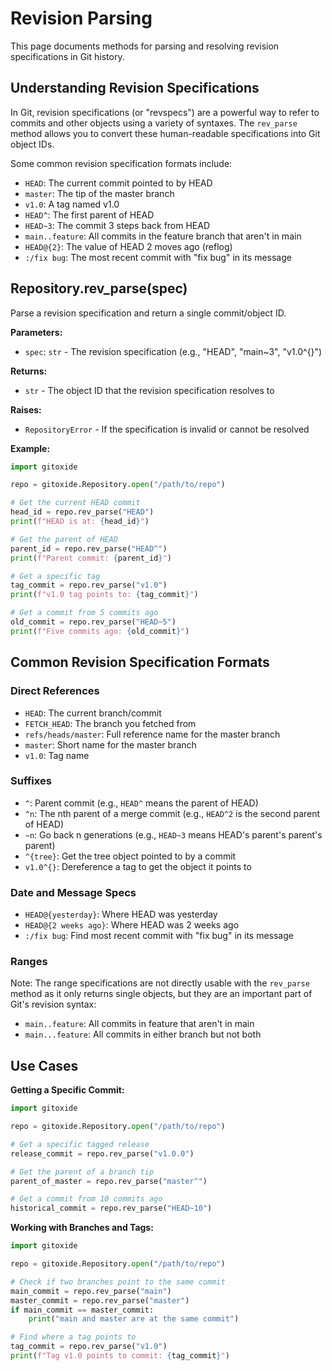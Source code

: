 # Revision Parsing

This page documents methods for parsing and resolving revision specifications in Git history.

## Understanding Revision Specifications

In Git, revision specifications (or "revspecs") are a powerful way to refer to commits and other objects using a variety of syntaxes. The `rev_parse` method allows you to convert these human-readable specifications into Git object IDs.

Some common revision specification formats include:

- `HEAD`: The current commit pointed to by HEAD
- `master`: The tip of the master branch
- `v1.0`: A tag named v1.0
- `HEAD^`: The first parent of HEAD
- `HEAD~3`: The commit 3 steps back from HEAD
- `main..feature`: All commits in the feature branch that aren't in main
- `HEAD@{2}`: The value of HEAD 2 moves ago (reflog)
- `:/fix bug`: The most recent commit with "fix bug" in its message

## Repository.rev_parse(spec)

Parse a revision specification and return a single commit/object ID.

**Parameters:**
- `spec`: `str` - The revision specification (e.g., "HEAD", "main~3", "v1.0^{}")

**Returns:**
- `str` - The object ID that the revision specification resolves to

**Raises:**
- `RepositoryError` - If the specification is invalid or cannot be resolved

**Example:**
```python
import gitoxide

repo = gitoxide.Repository.open("/path/to/repo")

# Get the current HEAD commit
head_id = repo.rev_parse("HEAD")
print(f"HEAD is at: {head_id}")

# Get the parent of HEAD
parent_id = repo.rev_parse("HEAD^")
print(f"Parent commit: {parent_id}")

# Get a specific tag
tag_commit = repo.rev_parse("v1.0")
print(f"v1.0 tag points to: {tag_commit}")

# Get a commit from 5 commits ago
old_commit = repo.rev_parse("HEAD~5")
print(f"Five commits ago: {old_commit}")
```

## Common Revision Specification Formats

### Direct References

- `HEAD`: The current branch/commit
- `FETCH_HEAD`: The branch you fetched from
- `refs/heads/master`: Full reference name for the master branch
- `master`: Short name for the master branch
- `v1.0`: Tag name

### Suffixes

- `^`: Parent commit (e.g., `HEAD^` means the parent of HEAD)
- `^n`: The nth parent of a merge commit (e.g., `HEAD^2` is the second parent of HEAD)
- `~n`: Go back n generations (e.g., `HEAD~3` means HEAD's parent's parent's parent)
- `^{tree}`: Get the tree object pointed to by a commit
- `v1.0^{}`: Dereference a tag to get the object it points to

### Date and Message Specs

- `HEAD@{yesterday}`: Where HEAD was yesterday
- `HEAD@{2 weeks ago}`: Where HEAD was 2 weeks ago
- `:/fix bug`: Find most recent commit with "fix bug" in its message

### Ranges

Note: The range specifications are not directly usable with the `rev_parse` method as it only returns single objects, but they are an important part of Git's revision syntax:

- `main..feature`: All commits in feature that aren't in main
- `main...feature`: All commits in either branch but not both

## Use Cases

**Getting a Specific Commit:**
```python
import gitoxide

repo = gitoxide.Repository.open("/path/to/repo")

# Get a specific tagged release
release_commit = repo.rev_parse("v1.0.0")

# Get the parent of a branch tip
parent_of_master = repo.rev_parse("master^")

# Get a commit from 10 commits ago
historical_commit = repo.rev_parse("HEAD~10")
```

**Working with Branches and Tags:**
```python
import gitoxide

repo = gitoxide.Repository.open("/path/to/repo")

# Check if two branches point to the same commit
main_commit = repo.rev_parse("main")
master_commit = repo.rev_parse("master")
if main_commit == master_commit:
    print("main and master are at the same commit")

# Find where a tag points to
tag_commit = repo.rev_parse("v1.0")
print(f"Tag v1.0 points to commit: {tag_commit}")
```